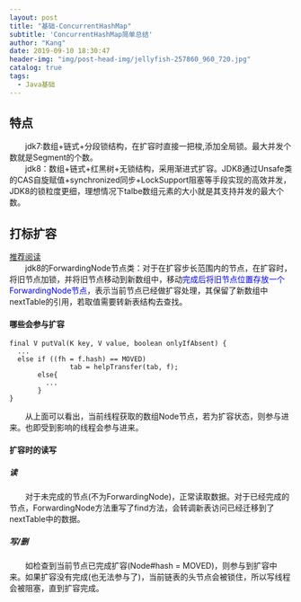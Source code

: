 ```yaml
---
layout: post
title: "基础-ConcurrentHashMap"
subtitle: 'ConcurrentHashMap简单总结'
author: "Kang"
date: 2019-09-10 18:30:47
header-img: "img/post-head-img/jellyfish-257860_960_720.jpg"
catalog: true
tags:
  - Java基础
---
```

## 特点
&emsp;&emsp;jdk7:数组+链式+分段锁结构，在扩容时直接一把梭,添加全局锁。最大并发个数就是Segment的个数。     
&emsp;&emsp;jdk8：数组+链式+红黑树+无锁结构，采用渐进式扩容。JDK8通过Unsafe类的CAS自旋赋值+synchronized同步+LockSupport阻塞等手段实现的高效并发，JDK8的锁粒度更细，理想情况下talbe数组元素的大小就是其支持并发的最大个数。

## 打标扩容
[推荐阅读](https://www.jianshu.com/p/487d00afe6ca)  
&emsp;&emsp;jdk8的ForwardingNode节点类：对于在扩容步长范围内的节点，在扩容时，将旧节点加锁，并将旧节点移动到新数组中，移动<font color="blue">完成后将旧节点位置存放一个ForwardingNode节点</font>，表示当前节点已经做扩容处理，其保留了新数组中nextTable的引用，若取值需要转新表结构去查找。 

#### 哪些会参与扩容
```
final V putVal(K key, V value, boolean onlyIfAbsent) {
  ...
  else if ((fh = f.hash) == MOVED)
               tab = helpTransfer(tab, f);
       else{
         ...
       }
}
```
&emsp;&emsp;从上面可以看出，当前线程获取的数组Node节点，若为扩容状态，则参与进来。也即受到影响的线程会参与进来。

#### 扩容时的读写

##### 读
&emsp;&emsp;对于未完成的节点(不为ForwardingNode)，正常读取数据。对于已经完成的节点，ForwardingNode方法重写了find方法，会转调新表访问已经迁移到了nextTable中的数据。  

##### 写/删
&emsp;&emsp;如检查到当前节点已完成扩容(Node#hash = MOVED)，则参与到扩容中来。如果扩容没有完成(也无法参与了)，当前链表的头节点会被锁住，所以写线程会被阻塞，直到扩容完成。 
